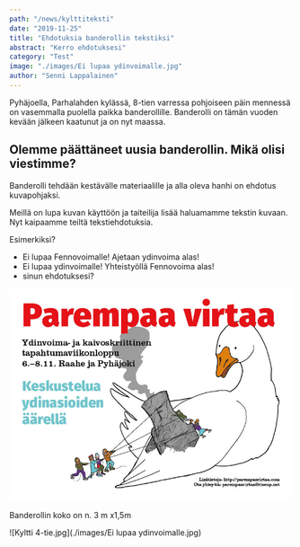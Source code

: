 ```yaml
---
path: "/news/kylttiteksti"
date: "2019-11-25"
title: "Ehdotuksia banderollin tekstiksi"
abstract: "Kerro ehdotuksesi"
category: "Test"
image: "./images/Ei lupaa ydinvoimalle.jpg"
author: "Senni Lappalainen"
---
```


Pyhäjoella, Parhalahden kylässä, 8-tien varressa pohjoiseen päin mennessä on vasemmalla puolella paikka banderollille.  Banderolli on tämän vuoden kevään jälkeen kaatunut ja on nyt maassa. 

## Olemme päättäneet uusia banderollin. Mikä olisi viestimme? 

Banderolli tehdään kestävälle materiaalille ja alla oleva hanhi on ehdotus kuvapohjaksi. 

Meillä on lupa kuvan käyttöön ja taiteilija lisää haluamamme tekstin kuvaan. Nyt kaipaamme teiltä tekstiehdotuksia. 

Esimerkiksi? 
- Ei lupaa Fennovoimalle! Ajetaan ydinvoima alas!
- Ei lupaa ydinvoimalle! Yhteistyöllä Fennovoima alas!
- sinun ehdotuksesi? 



![Hanhi-johon teksti.jpg](./images/blogi1.jpg)

Banderollin koko on n. 3 m x1,5m

![Kyltti 4-tie.jpg](./images/Ei lupaa ydinvoimalle.jpg) 

